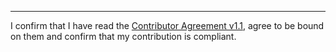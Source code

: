 

______________________________________
I confirm that I have read the [Contributor Agreement v1.1](https://github.com/tegonal/scripts/blob/v4.3.0/.github/Contributor%20Agreement.txt), agree to be bound on them and confirm that my contribution is compliant.
